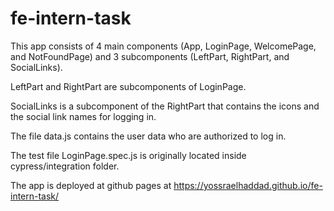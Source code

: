# fe-intern-task
This app consists of 4 main components (App, LoginPage, WelcomePage, and NotFoundPage) and 3 subcomponents (LeftPart, RightPart, and SocialLinks).

LeftPart and RightPart are subcomponents of LoginPage.

SocialLinks is a subcomponent of the RightPart that contains the icons and the social link names for logging in.

The file data.js contains the user data who are authorized to log in.

The test file LoginPage.spec.js is originally located inside cypress/integration folder.

The app is deployed at github pages at https://yossraelhaddad.github.io/fe-intern-task/
